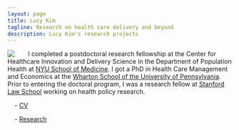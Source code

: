 ```yaml
---
layout: page
title: Lucy Kim
tagline: Research on health care delivery and beyond
description: Lucy Kim's research projects
---
```


<img style="float: left; padding-right: 30px;" src="http://lucy-kim.github.io/profile_mar2016.jpg">

I completed a postdoctoral research fellowship at the Center for Healthcare Innovation and Delivery Science in the Department of Population Health at [NYU School of Medicine](https://med.nyu.edu/chids/home). I got a PhD in Health Care Management and Economics at the [Wharton School of the University of Pennsylvania](https://hcmg.wharton.upenn.edu/). Prior to entering the doctoral program, I was a research fellow at [Stanford Law School](https://law.stanford.edu/empirical-research-fellowship/) working on health policy research.

&nbsp;&nbsp;&nbsp;&nbsp;- [CV](https://www.dropbox.com/s/bqutffj5wu0whj8/Kim-cv.pdf?dl=0)

&nbsp;&nbsp;&nbsp;&nbsp;- [Research](pages/research.html)
